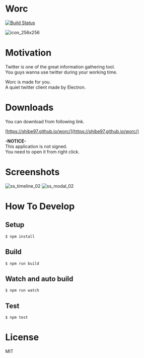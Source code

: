 # Worc
[![Build Status](https://travis-ci.org/shibe97/worc.svg?branch=master)](https://travis-ci.org/shibe97/worc)

![icon_256x256](https://cloud.githubusercontent.com/assets/4659294/20754301/aa834144-b74d-11e6-9473-b3cac2f1ebae.png)

# Motivation
Twitter is one of the great information gathering tool.  
You guys wanna use twitter during your working time.

Worc is made for you.  
A quiet twitter client made by Electron.

# Downloads
You can download from following link.

[https://shibe97.github.io/worc/](https://shibe97.github.io/worc/)

**-NOTICE-**  
This application is not signed.  
You need to open it from right click.

# Screenshots
![ss_timeline_02](https://cloud.githubusercontent.com/assets/4659294/24149017/79b4273e-0e84-11e7-8b07-ce6245b76884.png)
![ss_modal_02](https://cloud.githubusercontent.com/assets/4659294/24149016/79b2635e-0e84-11e7-84c3-0a8e40633113.png)


# How To Develop
## Setup
```
$ npm install
```

## Build
```
$ npm run build
```

## Watch and auto build
```
$ npm run watch
```

## Test
```
$ npm test
```

# License
MIT
